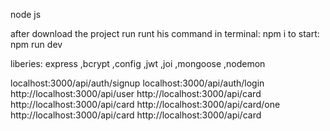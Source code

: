 node js

after download the project run 
runt his command in terminal: npm i
to start: npm run dev 

liberies: express ,bcrypt ,config ,jwt ,joi ,mongoose ,nodemon

<!-- !create new user (no token require) -->
<!-- ?method : POST -->
<!-- route --> localhost:3000/api/auth/signup
<!-- body --
{
"email":"2@2.com",
"name": "bob",
"password":"1234"
}
-->

<!-- ! login -->
<!-- ? method: POST -->
<!-- route --> localhost:3000/api/auth/login
<!-- body --
{
    "email":"2@2.com",
    "password":"1234"
}
-->

<!-- !get user information (require to send token in header) -->
<!-- ? method: GET -->
<!-- route: --> http://localhost:3000/api/user

<!-- !create card(require user token) -->
<!-- ? method: POST -->
<!-- route --> http://localhost:3000/api/card
<!-- body --
{
"bizName":"coca-cola",
"bizDescription":"drink factory",
"bizPostal":"rehovot 24/2",
"bizNumber":"042-2341042",
"bizImage":"https://s3-symbol-logo.tradingview.com/coca-cola--600.png"
}
-->

<!-- !get all user cards(require user token) -->
<!-- ? method: GET -->
<!-- route --> http://localhost:3000/api/card

<!-- !get user card by id(require user token) -->
<!-- ? method: GET -->
<!-- route --> http://localhost:3000/api/card/one
<!-- body -- _id = id of the objectId created in mongoDB
{
"_id":"6203dcb404835913241d52e7"
}
-->

<!-- !update card(require user token) -->
<!--  ? method: PUT -->
<!-- route --> http://localhost:3000/api/card
<!-- body --
{
"_id":"6203dcb404835913241d52e7",
"bizName":"fanta-cola",
"bizDescription":"drink factory",
"bizPostal":"rehovot 24/2",
"bizNumber":"042-2341042",
"bizImage":"https://s3-symbol-logo.tradingview.com/coca-cola--600.png"
}
-->

<!-- !delete card(require user token) -->
<!-- ?method: DELETE -->
<!-- route --> http://localhost:3000/api/card
<!-- body -- id of the objectID want to delete
{
    "_id":"6203dcb404835913241d52e7"
}
-->
